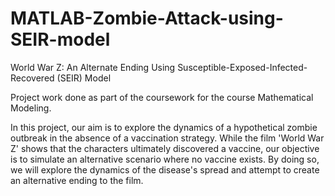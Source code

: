# MATLAB-Zombie-Attack-using-SEIR-model
World War Z: An Alternate Ending Using Susceptible-Exposed-Infected-Recovered (SEIR) Model

Project work done as part of the coursework for the course Mathematical Modeling.

In this project, our aim is to explore the dynamics of a hypothetical zombie outbreak in the absence of a vaccination strategy. While the film 'World War Z' shows that the characters ultimately discovered a
vaccine, our objective is to simulate an alternative scenario where no vaccine exists. By doing so, we will explore the dynamics of the disease's spread and attempt to create an alternative ending to the film.

